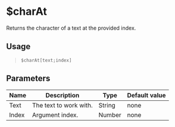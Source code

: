 # $charAt
Returns the character of a text at the provided index.
## Usage
> `$charAt[text;index]`
## Parameters
| Name  |      Description       |  Type  | Default value |
|-------|------------------------|--------|---------------|
| Text  | The text to work with. | String | none          |
| Index | Argument index.        | Number | none          |
